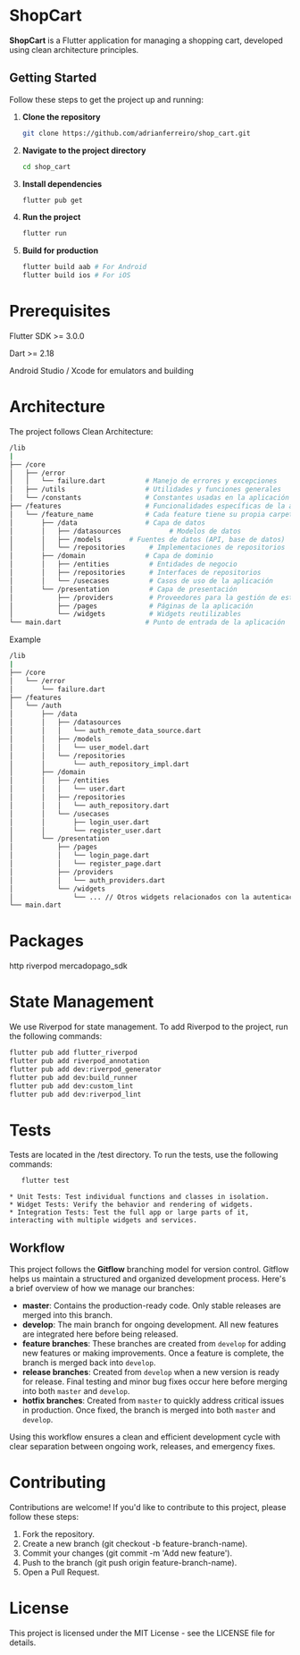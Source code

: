 # ShopCart

**ShopCart** is a Flutter application for managing a shopping cart, developed using clean architecture principles.

## Getting Started

Follow these steps to get the project up and running:

1. **Clone the repository**

   ```bash
   git clone https://github.com/adrianferreiro/shop_cart.git
   ```

2. **Navigate to the project directory**

   ```bash
   cd shop_cart
   ```

3. **Install dependencies**

   ```bash
   flutter pub get
   ```

4. **Run the project**

   ```bash
   flutter run
   ```

5. **Build for production**

   ```bash
   flutter build aab # For Android
   flutter build ios # For iOS
   ```

# Prerequisites

Flutter SDK >= 3.0.0

Dart >= 2.18

Android Studio / Xcode for emulators and building

# Architecture

The project follows Clean Architecture:

```bash
/lib
|
├── /core
│   ├── /error
│   │   └── failure.dart          # Manejo de errores y excepciones
│   ├── /utils                    # Utilidades y funciones generales
│   └── /constants                # Constantes usadas en la aplicación
├── /features                     # Funcionalidades específicas de la aplicación
│   └── /feature_name             # Cada feature tiene su propia carpeta
│       ├── /data                 # Capa de datos
│       │   ├── /datasources            # Modelos de datos
│       │   ├── /models       # Fuentes de datos (API, base de datos)
│       │   └── /repositories      # Implementaciones de repositorios
│       ├── /domain               # Capa de dominio
│       │   ├── /entities          # Entidades de negocio
│       │   ├── /repositories      # Interfaces de repositorios
│       │   └── /usecases          # Casos de uso de la aplicación
│       └── /presentation          # Capa de presentación
│           ├── /providers         # Proveedores para la gestión de estado
│           ├── /pages             # Páginas de la aplicación
│           └── /widgets           # Widgets reutilizables
└── main.dart                     # Punto de entrada de la aplicación

```

Example

```bash
/lib
|
├── /core
│   └── /error
│       └── failure.dart
├── /features
│   └── /auth
│       ├── /data
│       │   ├── /datasources
│       │   │   └── auth_remote_data_source.dart
│       │   ├── /models
│       │   │   └── user_model.dart
│       │   └── /repositories
│       │       └── auth_repository_impl.dart
│       ├── /domain
│       │   ├── /entities
│       │   │   └── user.dart
│       │   ├── /repositories
│       │   │   └── auth_repository.dart
│       │   └── /usecases
│       │       ├── login_user.dart
│       │       └── register_user.dart
│       └── /presentation
│           ├── /pages
│           │   └── login_page.dart
│           │   └── register_page.dart
│           ├── /providers
│           │   └── auth_providers.dart
│           └── /widgets
│               └── ... // Otros widgets relacionados con la autenticación
└── main.dart
```

# Packages

http
riverpod
mercadopago_sdk

# State Management

We use Riverpod for state management. To add Riverpod to the project, run the following commands:

```bash
flutter pub add flutter_riverpod
flutter pub add riverpod_annotation
flutter pub add dev:riverpod_generator
flutter pub add dev:build_runner
flutter pub add dev:custom_lint
flutter pub add dev:riverpod_lint
```

# Tests

Tests are located in the /test directory.
To run the tests, use the following commands:

```bash
   flutter test
```

    * Unit Tests: Test individual functions and classes in isolation.
    * Widget Tests: Verify the behavior and rendering of widgets.
    * Integration Tests: Test the full app or large parts of it, interacting with multiple widgets and services.

## Workflow

This project follows the **Gitflow** branching model for version control. Gitflow helps us maintain a structured and organized development process. Here's a brief overview of how we manage our branches:

- **master**: Contains the production-ready code. Only stable releases are merged into this branch.
- **develop**: The main branch for ongoing development. All new features are integrated here before being released.
- **feature branches**: These branches are created from `develop` for adding new features or making improvements. Once a feature is complete, the branch is merged back into `develop`.
- **release branches**: Created from `develop` when a new version is ready for release. Final testing and minor bug fixes occur here before merging into both `master` and `develop`.
- **hotfix branches**: Created from `master` to quickly address critical issues in production. Once fixed, the branch is merged into both `master` and `develop`.

Using this workflow ensures a clean and efficient development cycle with clear separation between ongoing work, releases, and emergency fixes.

# Contributing

Contributions are welcome! If you'd like to contribute to this project, please follow these steps:

1. Fork the repository.
2. Create a new branch (git checkout -b feature-branch-name).
3. Commit your changes (git commit -m 'Add new feature').
4. Push to the branch (git push origin feature-branch-name).
5. Open a Pull Request.

# License

This project is licensed under the MIT License - see the LICENSE file for details.
